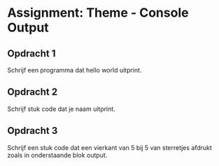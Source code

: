 # Assignment: Theme - Console Output

## Opdracht 1
Schrijf een programma dat hello world uitprint.

## Opdracht 2
Schrijf stuk code dat je naam uitprint.

## Opdracht 3
Schrijf een stuk code dat een vierkant van 5 bij 5 van sterretjes afdrukt zoals in onderstaande blok output.